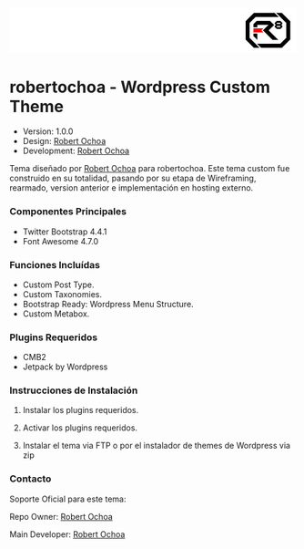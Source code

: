 ![alt tag](images/repo-logo.jpg)

# robertochoa - Wordpress Custom Theme #

* Version: 1.0.0
* Design: [Robert Ochoa](http://www.robertochoa.com.ve/)
* Development: [Robert Ochoa](http://www.robertochoa.com.ve/)

Tema diseñado por [Robert Ochoa](http://www.robertochoa.com.ve/) para robertochoa.
Este tema custom fue construido en su totalidad, pasando por su etapa de Wireframing, rearmado, version anterior e implementación en hosting externo.

### Componentes Principales ###

* Twitter Bootstrap 4.4.1
* Font Awesome 4.7.0

### Funciones Incluídas ###

* Custom Post Type.
* Custom Taxonomies.
* Bootstrap Ready: Wordpress Menu Structure.
* Custom Metabox.

### Plugins Requeridos ###

* CMB2
* Jetpack by Wordpress

### Instrucciones de Instalación ###

1. Instalar los plugins requeridos.

2. Activar los plugins requeridos.

3. Instalar el tema via FTP o por el instalador de themes de Wordpress via zip

### Contacto ###

Soporte Oficial para este tema:

Repo Owner: [Robert Ochoa](http://www.robertochoa.com.ve/)

Main Developer: [Robert Ochoa](http://www.robertochoa.com.ve/)
